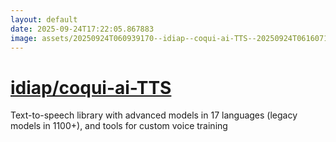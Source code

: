 ```yaml
---
layout: default
date: 2025-09-24T17:22:05.867883
image: assets/20250924T060939170--idiap--coqui-ai-TTS--20250924T061607119--cropped.png
---
```


# [idiap/coqui-ai-TTS](https://github.com/idiap/coqui-ai-TTS)

Text-to-speech library with advanced models in 17 languages (legacy models in 1100+), and tools for custom voice training
